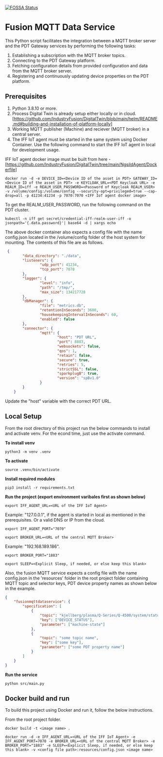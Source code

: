 [![FOSSA Status](https://app.fossa.com/api/projects/git%2Bgithub.com%2FIndustryFusion%2Ffusionmqttdataservice.svg?type=shield&issueType=license)](https://app.fossa.com/projects/git%2Bgithub.com%2FIndustryFusion%2Ffusionmqttdataservice?ref=badge_shield&issueType=license)

# Fusion MQTT Data Service

This Python script facilitates the integration between a MQTT broker server and the PDT Gateway services by performing the following tasks:

1. Establishing a subscription with the MQTT broker topics.
2. Connecting to the PDT Gateway platform.
3. Fetching configuration details from provided configuration and data from the MQTT broker server.
4. Registering and continuously updating device properties on the PDT platform.

## Prerequisites

1. Python 3.8.10 or more.
2. Process Digital Twin is already setup either locally or in cloud. [https://github.com/IndustryFusion/DigitalTwin/blob/main/helm/README.md#building-and-installation-of-platform-locally]
3. Working MQTT publisher (Machine) and reciever (MQTT broker) in a central server.
4. The IFF IoT agent must be started in the same system using Docker Container. Use the following command to start the IFF IoT agent in local for development usage.

IFF IoT agent docker image must be built from here - [https://github.com/IndustryFusion/DigitalTwin/tree/main/NgsildAgent/Dockerfile]

`docker run -d -e DEVICE_ID=<Device ID of the asset in PDT> GATEWAY_ID=<Device ID of the asset in PDT> -e KEYCLOAK_URL=<PDT Keycloak URL> -e REALM_ID=iff -e REALM_USER_PASSWORD=<Password of Keycloak REALM_USER> -v /volume/config:/volume/config --security-opt=privileged=true --cap-drop=all -p 41234:41234 -p 7070:7070 <IFF IoT agent docker image>`

To get the REALM_USER_PASSWORD, run the following command on the PDT cluster.

`kubectl -n iff get secret/credential-iff-realm-user-iff -o jsonpath='{.data.password}'| base64 -d | xargs echo`

The above docker container also expects a config file with the name config.json located in the /volume/config folder of the host system for mounting. The contents of this file are as follows.

```json
 {
        "data_directory": "./data",
        "listeners": {
                "udp_port": 41234,
                "tcp_port": 7070
        },
        "logger": {
                "level": "info",
                "path": "/tmp/",
                "max_size": 134217728
        },
        "dbManager": {
                "file": "metrics.db",
                "retentionInSeconds": 3600,
                "housekeepingIntervalInSeconds": 60,
                "enabled": false
        },
        "connector": {
                "mqtt": {
                        "host": "PDT URL",
                        "port": 8883,
                        "websockets": false,
                        "qos": 1,
                        "retain": false,
                        "secure": true,
                        "retries": 5,
                        "strictSSL": false,
                        "sparkplugB": true,
                        "version": "spBv1.0"        
                }
        }
    }
```

Update the "host" variable with the correct PDT URL.

## Local Setup

From the root directory of this project run the below commands to install and activate venv. For the econd time, just use the activate command.

**To install venv**

`python3 -m venv .venv`

**To activate**

`source .venv/bin/activate`

**Install required modules**

`pip3 install -r requirements.txt`

**Run the project (export environment varibales first as shown below)**

`export IFF_AGENT_URL=<URL of the IFF IoT Agent>`

Example: "127.0.0.1", if the agent is started in local as mentioned in the prerequisites. Or a valid DNS or IP from the cloud.

`export IFF_AGENT_PORT="7070"`


`export BROKER_URL=<URL of the central MQTT Broker>`

Example: "192.168.189.186".


`export BROKER_PORT="1883"`

`export SLEEP=<Explicit Sleep, if needed, or else keep this blank>`

Also, the fusion MQTT service expects a config file with the name config.json in the 'resources' folder in the root project folder containing MQTT topic and selector keys, PDT device property names as shown below in the example.

```json
{
    "fusionmqttdataservice": {
        "specification": [
            {
                "topic": "kjellberg/plasma/Q-Series/Q-4500/system/status/qunit/json",
                "key": ["DEVICE_STATUS"],
                "parameter": ["machine-state"]
            },
            {
                "topic": "some topic name",
                "key": ["some key"],
                "parameter": ["some PDT property name"]
            }
        ]
    }
}
```

**Run the service**

`python src/main.py`


## Docker build and run

To build this project using Docker and run it, follow the below instructions.

From the root project folder.

`docker build -t <image name> .`

`docker run -d -e IFF_AGENT_URL=<URL of the IFF IoT Agent> -e IFF_AGENT_PORT=7070 -e BROKER_URL=<URL of the central MQTT Broker> -e BROKER_PORT="1883" -e SLEEP=<Explicit Sleep, if needed, or else keep this blank> -v <config file path>:resources/config.json <image name>`